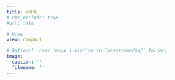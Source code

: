 ```yaml
---
title: e대회
# cms_exclude: true
#url: talk

# View
view: compact

# Optional cover image (relative to `assets/media/` folder).
image:
  caption: ''
  filename: ''
---
```

